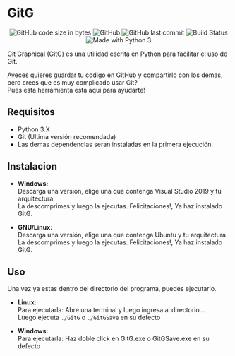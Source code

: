 # GitG
<p align="center">
<img alt="GitHub code size in bytes" src="https://img.shields.io/github/languages/code-size/sebastian-byte/gitg.svg">
<img alt="GitHub" src="https://img.shields.io/github/license/sebastian-byte/gitg.svg">
<img alt="GitHub last commit" src="https://img.shields.io/github/last-commit/sebastian-byte/gitg.svg">
<img alt="Build Status" src="https://ci.appveyor.com/api/projects/status/2p9wf48j1lllokh1?svg=true">
<img alt="Made with Python 3" src="https://img.shields.io/badge/Made%20with-Python%203-green.svg">

Git Graphical (GitG) es una utilidad escrita en Python para facilitar el uso de Git.

Aveces quieres guardar tu codigo en GitHub y compartirlo con los demas, pero crees que es muy complicado usar Git?  
Pues esta herramienta esta aqui para ayudarte!
## Requisitos
- Python 3.X
- Git (Ultima versión recomendada)
- Las demas dependencias seran instaladas en la primera ejecución.
## Instalacion
- **Windows:**  
Descarga una versión, elige una que contenga Visual Studio 2019 y tu arquitectura.  
La descomprimes y luego la ejecutas.
Felicitaciones!, Ya haz instalado GitG.

- **GNU/Linux:**  
Descarga una versión, elige una que contenga Ubuntu y tu arquitectura.  
La descomprimes y luego la ejecutas.
Felicitaciones!, Ya haz instalado GitG.

## Uso
Una vez ya estas dentro del directorio del programa, puedes ejecutarlo.

- **Linux:**  
Para ejecutarla: Abre una terminal y luego ingresa al directorio...  
Luego ejecuta `./GitG` o `./GitGSave` en su defecto  

- **Windows:**  
Para ejecutarla: Haz doble click en GitG.exe o GitGSave.exe en su defecto
